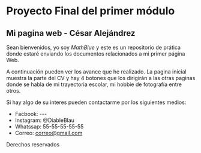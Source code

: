 # Proyecto Final del primer módulo
## Mi pagina web - César Alejándrez

Sean bienvenidos, yo soy *MathBlue* y este es un repositorio de prática donde estaré enviando los documentos relacionados a mi primer página Web.

A continuación pueden ver los avance que he realizado. La pagina inicial muestra la parte del CV y hay 4 botones que los dirigirán a las otras paginas donde se habla de mi trayectoria escolar, mi hobbie de fotografía entre otros.

Si hay algo de su interes pueden contactarme por 
los siguientes medios:

- Facbook: ---
- Instagram: @DiableBlau
- Whatssap: 55-55-55-55-55
- Correo: correo@gmail.com

Derechos reservados
